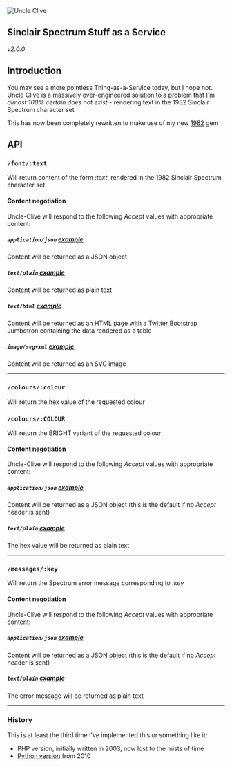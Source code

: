 ![Uncle Clive](/font/Uncle%20Clive.svg?colour=fa8100)

## Sinclair Spectrum Stuff as a Service

_v2.0.0_

## Introduction

You may see a more pointless Thing-as-a-Service today, but I hope not. Uncle Clive is a massively over-engineered solution to a problem that I'm _almost 100% certain does not exist_ - rendering text in the 1982 Sinclair Spectrum character set

This has now been completely rewritten to make use of my new [1982](https://sam.pikesley.org/projects/1982/) gem

## API

### `/font/:text`

Will return content of the form _:text_, rendered in the 1982 Sinclair Spectrum character set.

#### Content negotiation

Uncle-Clive will respond to the following _Accept_ values with appropriate content:

##### `application/json` _[example](/font/1982.json)_

Content will be returned as a JSON object

##### `text/plain` _[example](/font/1982.text)_

Content will be returned as plain text

##### `text/html` _[example](/font/%C2%A9%201982%20Sinclair%20Research%20Ltd)_

Content will be returned as an HTML page with a Twitter Bootstrap Jumbotron containing the data rendered as a table

##### `image/svg+xml` _[example](/font/%C2%A9%201982%20Sinclair%20Research%20Ltd.svg?colour=fa8100)_

Content will be returned as an SVG image

---

### `/colours/:colour`

Will return the hex value of the requested colour

### `/colours/:COLOUR`

Will return the BRIGHT variant of the requested colour

#### Content negotiation

Uncle-Clive will respond to the following _Accept_ values with appropriate content:

##### `application/json` _[example](/colours/magenta)_

Content will be returned as a JSON object (this is the default if no _Accept_ header is sent)

##### `text/plain` _[example](/colours/YELLOW.text)_

The hex value will be returned as plain text

---

### `/messages/:key`

Will return the Spectrum error message corresponding to _:key_

#### Content negotiation

Uncle-Clive will respond to the following _Accept_ values with appropriate content:

##### `application/json` _[example](/messages/r)_

Content will be returned as a JSON object (this is the default if no _Accept_ header is sent)

##### `text/plain` _[example](/messages/C.text)_

The error message will be returned as plain text

---

### History

This is at least the third time I've implemented this or something like it:

* PHP version, initially written in 2003, now lost to the mists of time
* [Python version](https://org.orgraphone.org/2010/09/the-sinclair-spectrum-font-simulator/) from 2010
